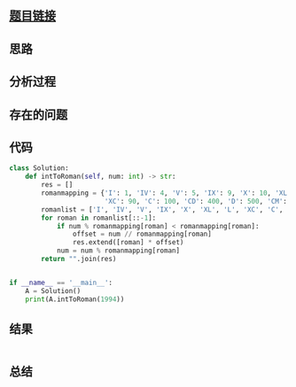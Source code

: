 [//]: # (@Author  : xu.junpeng)
[//]: # (@Time    : 2020/11/3 12:00 上午)
## [题目链接](https://leetcode-cn.com/problems/integer-to-roman/)

## 思路

## 分析过程

## 存在的问题

## 代码
```python
class Solution:
    def intToRoman(self, num: int) -> str:
        res = []
        romanmapping = {'I': 1, 'IV': 4, 'V': 5, 'IX': 9, 'X': 10, 'XL': 40, 'L': 50,
                        'XC': 90, 'C': 100, 'CD': 400, 'D': 500, 'CM': 900, 'M': 1000}
        romanlist = ['I', 'IV', 'V', 'IX', 'X', 'XL', 'L', 'XC', 'C', 'CD', 'D', 'CM', 'M']
        for roman in romanlist[::-1]:
            if num % romanmapping[roman] < romanmapping[roman]:
                offset = num // romanmapping[roman]
                res.extend([roman] * offset)
            num = num % romanmapping[roman]
        return "".join(res)


if __name__ == '__main__':
    A = Solution()
    print(A.intToRoman(1994))

```

## 结果
```

```
## 总结
